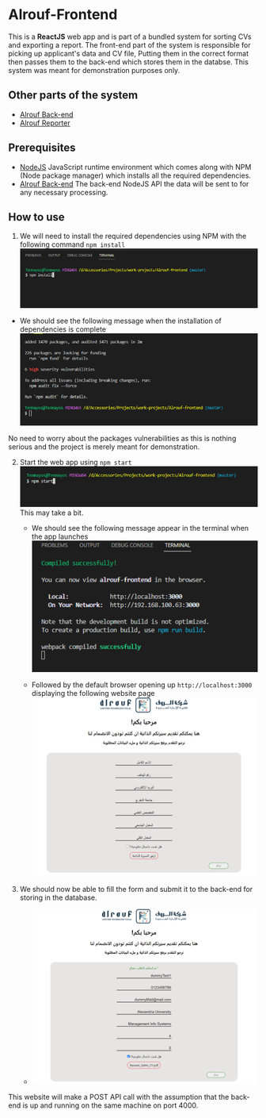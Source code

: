 # Alrouf-Frontend
This is a **ReactJS** web app and is part of a bundled system for sorting CVs and exporting a report.
The front-end part of the system is responsible for picking up applicant's data and CV file, Putting them in the correct format then passes them to the back-end which stores them in the databse.
This system was meant for demonstration purposes only.

## Other parts of the system
* [Alrouf Back-end](https://github.com/tenmayos/Alrouf-backend)
* [Alrouf Reporter](https://github.com/tenmayos/Alrouf-Reporter)

## Prerequisites
* [NodeJS](https://nodejs.org/en/) JavaScript runtime environment which comes along with NPM (Node package manager) which installs all the required dependencies.
* [Alrouf Back-end](https://github.com/tenmayos/Alrouf-backend) The back-end NodeJS API the data will be sent to for any necessary processing.

## How to use

1. We will need to install the required dependencies using NPM with the following command `npm install` ![npm install](/Ref_Images/npm.png)

 * We should see the following message when the installation of dependencies is complete 
 ![dependencies installed successfully](/Ref_Images/npm-installed.png)

  No need to worry about the packages vulnerabilities as this is nothing serious and the project is merely meant for demonstration.

2. Start the web app using `npm start` ![npm start](/Ref_Images/start.png) 
    This may take a bit.

    * We should see the following message appear in the terminal when the app launches 
    ![started and compiled successfully](/Ref_Images/started.png)

    * Followed by the default browser opening up `http://localhost:3000` displaying the following website page 
    ![Main page](/Ref_Images/website.png)

3. We should now be able to fill the form and submit it to the back-end for storing in the database. 
    * ![Main page filled](/Ref_Images/website-filled.png)

This website will make a POST API call with the assumption that the back-end is up and running on the same machine on port 4000.